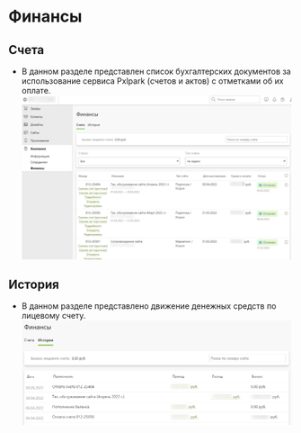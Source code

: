 # Финансы
## Счета
* В данном разделе представлен список бухгалтерских документов за использование сервиса Pxlpark (счетов и актов) с отметками об их оплате. 
![](../_media/profile/invoices.png ':size=80%')

## История
* В данном разделе представлено движение денежных средств по лицевому счету. 
![](../_media/profile/history.png ':size=80%')